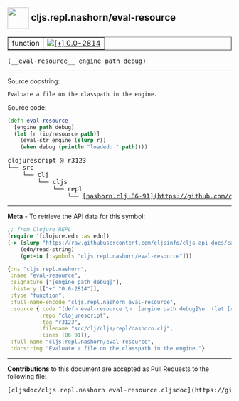## <img width="48px" valign="middle" src="http://i.imgur.com/Hi20huC.png"> cljs.repl.nashorn/eval-resource

 <table border="1">
<tr>

<td>function</td>
<td><a href="https://github.com/cljsinfo/cljs-api-docs/tree/0.0-2814"><img valign="middle" alt="[+] 0.0-2814" src="https://img.shields.io/badge/+-0.0--2814-lightgrey.svg"></a> </td>
</tr>
</table>

 <samp>
(__eval-resource__ engine path debug)<br>
</samp>

---




Source docstring:

```
Evaluate a file on the classpath in the engine.
```

Source code:

```clj
(defn eval-resource 
  [engine path debug]
  (let [r (io/resource path)]
    (eval-str engine (slurp r))
    (when debug (println "loaded: " path))))
```

 <pre>
clojurescript @ r3123
└── src
    └── clj
        └── cljs
            └── repl
                └── <ins>[nashorn.clj:86-91](https://github.com/clojure/clojurescript/blob/r3123/src/clj/cljs/repl/nashorn.clj#L86-L91)</ins>
</pre>


---

__Meta__ - To retrieve the API data for this symbol:

```clj
;; from Clojure REPL
(require '[clojure.edn :as edn])
(-> (slurp "https://raw.githubusercontent.com/cljsinfo/cljs-api-docs/catalog/cljs-api.edn")
    (edn/read-string)
    (get-in [:symbols "cljs.repl.nashorn/eval-resource"]))
```

```clj
{:ns "cljs.repl.nashorn",
 :name "eval-resource",
 :signature ["[engine path debug]"],
 :history [["+" "0.0-2814"]],
 :type "function",
 :full-name-encode "cljs.repl.nashorn_eval-resource",
 :source {:code "(defn eval-resource \n  [engine path debug]\n  (let [r (io/resource path)]\n    (eval-str engine (slurp r))\n    (when debug (println \"loaded: \" path))))",
          :repo "clojurescript",
          :tag "r3123",
          :filename "src/clj/cljs/repl/nashorn.clj",
          :lines [86 91]},
 :full-name "cljs.repl.nashorn/eval-resource",
 :docstring "Evaluate a file on the classpath in the engine."}

```

---

__Contributions__ to this document are accepted as Pull Requests to the following file:

 <pre>
[cljsdoc/cljs.repl.nashorn_eval-resource.cljsdoc](https://github.com/cljsinfo/cljs-api-docs/blob/master/cljsdoc/cljs.repl.nashorn_eval-resource.cljsdoc)
</pre>

